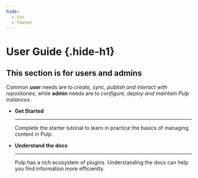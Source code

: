 ```yaml
---
hide:
  - toc
  - footer
---
```


# User Guide {.hide-h1}

<div class="hero-header" markdown>

## This section is for **users** and **admins**

Common **user** needs are to *create, sync, publish and interact with repositories*,
while **admin** needs are to *configure, deploy and maintain Pulp instances*.

<div class="grid cards" markdown>

-   **Get Started**

    ---
    
    Complete the starter tutorial to learn in practice the basics of managing content in Pulp.

    
-   **Understand the docs**
    
    ---

    Pulp has a rich ecosystem of plugins.
    Understanding the docs can help you find information more efficiently.

</div>
</div>

